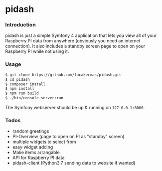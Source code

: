 # pidash

### Introduction
pidash is just a simple Symfony 4 application that lets you view all of your Raspberry PI data from anywhere (obviously you need an internet connection). It also includes a standby screen page to open on your Raspberry PI while not using it.

### Usage
```sh
$ git clone https://github.com/lucakermas/pidash.git
$ cd pidash
$ composer install
$ npm install
$ npm run build
$ ./bin/console server:run
```
The Symfony webserver should be up & running on `127.0.0.1:8000`.

### Todos
 - random greetings
 - PI-Overview (page to open on PI as "standby" screen)
 - multiple widgets to select from
 - easy widget adding
 - Make items arrangable
 - API for Raspberry PI data
 - pidash-client (Python3.7 sending data to website if wanted)
